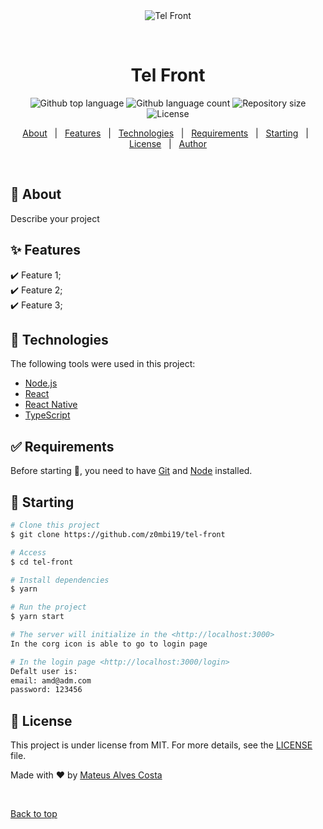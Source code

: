 <div align="center" id="top"> 
  <img src="./.github/app.gif" alt="Tel Front" />

&#xa0;

  <!-- <a href="https://telfront.netlify.app">Demo</a> -->
</div>

<h1 align="center">Tel Front</h1>

<p align="center">
  <img alt="Github top language" src="https://img.shields.io/github/languages/top/z0mbi19/tel-front?color=56BEB8">

  <img alt="Github language count" src="https://img.shields.io/github/languages/count/z0mbi19/tel-front?color=56BEB8">

  <img alt="Repository size" src="https://img.shields.io/github/repo-size/z0mbi19/tel-front?color=56BEB8">

  <img alt="License" src="https://img.shields.io/github/license/z0mbi19/tel-front?color=56BEB8">

  <!-- <img alt="Github issues" src="https://img.shields.io/github/issues/z0mbi19/tel-front?color=56BEB8" /> -->

  <!-- <img alt="Github forks" src="https://img.shields.io/github/forks/z0mbi19/tel-front?color=56BEB8" /> -->

  <!-- <img alt="Github stars" src="https://img.shields.io/github/stars/z0mbi19/tel-front?color=56BEB8" /> -->
</p>

<!-- Status -->

<!-- <h4 align="center">
	🚧  Tel Front 🚀 Under construction...  🚧
</h4>

<hr> -->

<p align="center">
  <a href="#dart-about">About</a> &#xa0; | &#xa0; 
  <a href="#sparkles-features">Features</a> &#xa0; | &#xa0;
  <a href="#rocket-technologies">Technologies</a> &#xa0; | &#xa0;
  <a href="#white_check_mark-requirements">Requirements</a> &#xa0; | &#xa0;
  <a href="#checkered_flag-starting">Starting</a> &#xa0; | &#xa0;
  <a href="#memo-license">License</a> &#xa0; | &#xa0;
  <a href="https://github.com/z0mbi19" target="_blank">Author</a>
</p>

<br>

## :dart: About

Describe your project

## :sparkles: Features

:heavy_check_mark: Feature 1;\
:heavy_check_mark: Feature 2;\
:heavy_check_mark: Feature 3;

## :rocket: Technologies

The following tools were used in this project:

- [Node.js](https://nodejs.org/en/)
- [React](https://pt-br.reactjs.org/)
- [React Native](https://reactnative.dev/)
- [TypeScript](https://www.typescriptlang.org/)

## :white_check_mark: Requirements

Before starting :checkered_flag:, you need to have [Git](https://git-scm.com) and [Node](https://nodejs.org/en/) installed.

## :checkered_flag: Starting

```bash
# Clone this project
$ git clone https://github.com/z0mbi19/tel-front

# Access
$ cd tel-front

# Install dependencies
$ yarn

# Run the project
$ yarn start

# The server will initialize in the <http://localhost:3000>
In the corg icon is able to go to login page

# In the login page <http://localhost:3000/login>
Defalt user is:
email: amd@adm.com
password: 123456
```

## :memo: License

This project is under license from MIT. For more details, see the [LICENSE](LICENSE.md) file.

Made with :heart: by <a href="https://github.com/z0mbi19" target="_blank">Mateus Alves Costa</a>

&#xa0;

<a href="#top">Back to top</a>
